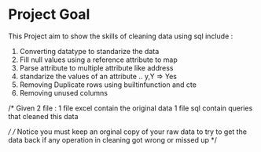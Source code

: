 # Project Goal
This Project aim to show the skills of cleaning data using sql include :
1) Converting datatype to standarize the data
2) Fill null values using a reference attribute to map
3) Parse attribute to multiple attribute like address
4) standarize the values of an attribute .. y,Y => Yes
5) Removing Duplicate rows using builtinfunction and cte
6) Removing unused columns

/*
Given 2 file  :
1 file excel contain the original data
1 file sql contain queries that cleaned this data

*/
/* 
Notice you must keep an orginal copy of your raw data
to try to get the data back if any operation in cleaning got wrong or missed up 
*/
